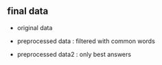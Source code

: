 ## final data 


- original data

- preprocessed data : filtered with common words 

- preprocessed data2 : only best answers 
